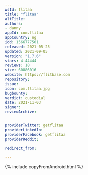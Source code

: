 ```yaml
---
wsId: flitaa
title: "flitaa"
altTitle: 
authors:
- danny
appId: com.flitaa
appCountry: ng
idd: 1566777501
released: 2021-05-25
updated: 2021-09-05
version: "1.7.6"
stars: 4.44444
reviews: 18
size: 60886016
website: https://flitbase.com
repository: 
issue: 
icon: com.flitaa.jpg
bugbounty: 
verdict: custodial
date: 2021-11-03
signer: 
reviewArchive:


providerTwitter: getflitaa
providerLinkedIn: 
providerFacebook: getflitaa
providerReddit: 

redirect_from:

---
```

{% include copyFromAndroid.html %}
